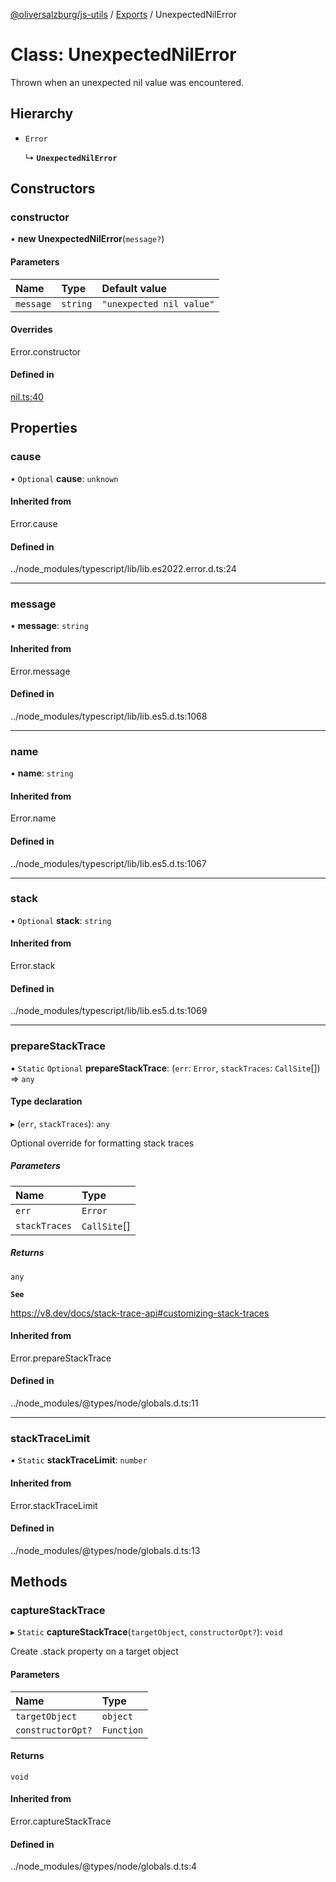 [@oliversalzburg/js-utils](../README.md) / [Exports](../modules.md) / UnexpectedNilError

# Class: UnexpectedNilError

Thrown when an unexpected nil value was encountered.

## Hierarchy

-   `Error`

    ↳ **`UnexpectedNilError`**

## Constructors

### constructor

• **new UnexpectedNilError**(`message?`)

#### Parameters

| Name      | Type     | Default value            |
| :-------- | :------- | :----------------------- |
| `message` | `string` | `"unexpected nil value"` |

#### Overrides

Error.constructor

#### Defined in

[nil.ts:40](https://github.com/oliversalzburg/js-utils/blob/df89c53/source/nil.ts#L40)

## Properties

### cause

• `Optional` **cause**: `unknown`

#### Inherited from

Error.cause

#### Defined in

../node_modules/typescript/lib/lib.es2022.error.d.ts:24

---

### message

• **message**: `string`

#### Inherited from

Error.message

#### Defined in

../node_modules/typescript/lib/lib.es5.d.ts:1068

---

### name

• **name**: `string`

#### Inherited from

Error.name

#### Defined in

../node_modules/typescript/lib/lib.es5.d.ts:1067

---

### stack

• `Optional` **stack**: `string`

#### Inherited from

Error.stack

#### Defined in

../node_modules/typescript/lib/lib.es5.d.ts:1069

---

### prepareStackTrace

▪ `Static` `Optional` **prepareStackTrace**: (`err`: `Error`, `stackTraces`: `CallSite`[]) => `any`

#### Type declaration

▸ (`err`, `stackTraces`): `any`

Optional override for formatting stack traces

##### Parameters

| Name          | Type         |
| :------------ | :----------- |
| `err`         | `Error`      |
| `stackTraces` | `CallSite`[] |

##### Returns

`any`

**`See`**

https://v8.dev/docs/stack-trace-api#customizing-stack-traces

#### Inherited from

Error.prepareStackTrace

#### Defined in

../node_modules/@types/node/globals.d.ts:11

---

### stackTraceLimit

▪ `Static` **stackTraceLimit**: `number`

#### Inherited from

Error.stackTraceLimit

#### Defined in

../node_modules/@types/node/globals.d.ts:13

## Methods

### captureStackTrace

▸ `Static` **captureStackTrace**(`targetObject`, `constructorOpt?`): `void`

Create .stack property on a target object

#### Parameters

| Name              | Type       |
| :---------------- | :--------- |
| `targetObject`    | `object`   |
| `constructorOpt?` | `Function` |

#### Returns

`void`

#### Inherited from

Error.captureStackTrace

#### Defined in

../node_modules/@types/node/globals.d.ts:4
